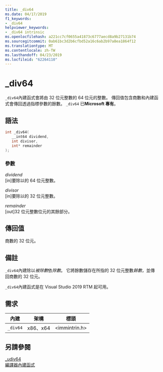 ```yaml
---
title: _div64
ms.date: 04/17/2019
f1_keywords:
- _div64
helpviewer_keywords:
- _div64 intrinsic
ms.openlocfilehash: a221cc7cf0655a41873c6777aecd8a9b27131b74
ms.sourcegitcommit: 0ab61bc3d2b6cfbd52a16c6ab2b97a8ea1864f12
ms.translationtype: MT
ms.contentlocale: zh-TW
ms.lasthandoff: 04/23/2019
ms.locfileid: "62264110"
---
```

# <a name="div64"></a>_div64

`_div64`內建函式會將由 32 位元整數的 64 位元的整數。 傳回值包含商數和內建函式會傳回透過指標參數的餘數。 `_div64` 已**Microsoft 專有**。

## <a name="syntax"></a>語法

```C
int _div64(
   __int64 dividend,
   int divisor,
   int* remainder
);
```

### <a name="parameters"></a>參數

*dividend* \
[in]要除以的 64 位元整數。

*divisor* \
[in]要除以的 32 位元整數。

*remainder* \
[out]32 位元整數位元的其餘部分。

## <a name="return-value"></a>傳回值

商數的 32 位元。

## <a name="remarks"></a>備註

`_div64`內建除以*被除數*依*除數*。 它將餘數儲存在所指的 32 位元整數*餘數*，並傳回商數的 32 位元。

`_div64`內建函式是在 Visual Studio 2019 RTM 起可用。

## <a name="requirements"></a>需求

|內建|架構|標頭|
|---------------|------------------|------------|
|`_div64`|x86、x64|\<immintrin.h>|

## <a name="see-also"></a>另請參閱

[_udiv64](udiv64.md) \
[編譯器內建函式](compiler-intrinsics.md)
